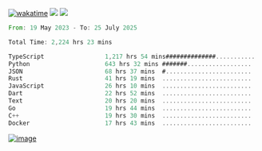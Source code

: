 [![wakatime](https://wakatime.com/badge/user/00eead22-fb14-4dd0-ab8a-3625cafbd50d.svg)](https://wakatime.com/@00eead22-fb14-4dd0-ab8a-3625cafbd50d)
![](https://komarev.com/ghpvc/?username=flatypus)
![](https://pixel.flatypus.me/flatypus?type=tracker)
<!--START_SECTION:waka-->

```rust
From: 19 May 2023 - To: 25 July 2025

Total Time: 2,224 hrs 23 mins

TypeScript                 1,217 hrs 54 mins##############...........   54.42 %
Python                     643 hrs 32 mins #######..................   28.75 %
JSON                       68 hrs 37 mins  #........................   03.07 %
Rust                       41 hrs 19 mins  .........................   01.85 %
JavaScript                 26 hrs 10 mins  .........................   01.17 %
Dart                       22 hrs 52 mins  .........................   01.02 %
Text                       20 hrs 20 mins  .........................   00.91 %
Go                         19 hrs 44 mins  .........................   00.88 %
C++                        19 hrs 30 mins  .........................   00.87 %
Docker                     17 hrs 43 mins  .........................   00.79 %
```

<!--END_SECTION:waka-->
[<img alt="image" src="https://github.com/flatypus/flatypus/assets/68029599/0a302dc1-501c-43a0-ae8d-37ec4817f3bd">](https://flatypus.me)

